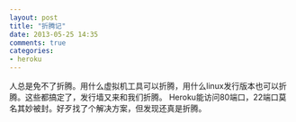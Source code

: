 ```yaml
---
layout: post
title: "折腾记"
date: 2013-05-25 14:35
comments: true
categories:
- heroku
---
```


人总是免不了折腾。用什么虚拟机工具可以折腾，用什么linux发行版本也可以折腾。这些都搞定了，发行墙又来和我们折腾。
Heroku能访问80端口，22端口莫名其妙被封。好歹找了个解决方案，但发现还真是折腾。
